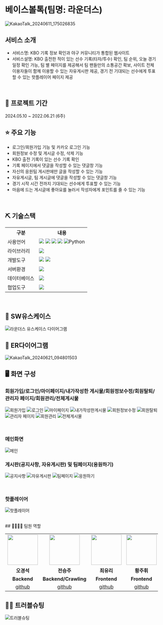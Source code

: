 # 베이스볼톡(팀명: 라운더스)
![KakaoTalk_20240611_175026835](https://github.com/2024-SMHRD-DCX-BigData-11/Rounders/assets/106016609/2c8e897c-f343-40ec-9090-29348e016eb5)

## 서비스 소개
* 서비스명: KBO 기록 정보 확인과 야구 커뮤니티가 통합된 웹사이트<br>
* 서비스설명: KBO 출전한 적이 있는 선수 기록(타자/투수) 확인, 팀 순위, 오늘 경기 일정 확인 가능, 팀 별 페이지를 제공해서 팀 팬들만의 소통공간 확보, 사이트 전체 이용자들이 함께 이용할 수 있는 자유게시판 제공,
             경기 전 기대되는 선수에게 투표할 수 있는 핫플레이어 페이지 제공
<br>

## 📅 프로젝트 기간
2024.05.10 ~ 2022.06.21 (6주)
<br>

## ⭐ 주요 기능
* 로그인/회원가입 기능 및 카카오 로그인 기능
* 회원정보 수정 및 게시글 수정, 삭제 기능
* KBO 출전 기록이 있는 선수 기록 확인
* 기록 페이지에서 댓글을 작성할 수 있는 댓글창 기능
* 자신의 응원팀 게시판에만 글을 작성할 수 있는 기능
* 자유게시글, 팀 게시글에 댓글을 작성할 수 있는 댓글창 기능
* 경기 시작 시간 전까지 기대되는 선수에게 투표할 수 있는 기능
* 마음에 드는 게시글에 좋아요를 눌러서 작성자에게 포인트를 줄 수 있는 기능
<br>

## ⛏ 기술스택
<table>
    <tr>
        <th>구분</th>
        <th>내용</th>
    </tr>
    <tr>
        <td>사용언어</td>
        <td>
            <img src="https://img.shields.io/badge/Java-007396?style=for-the-badge&logo=java&logoColor=white"/>
            <img src="https://img.shields.io/badge/HTML5-E34F26?style=for-the-badge&logo=HTML5&logoColor=white"/>
            <img src="https://img.shields.io/badge/CSS3-1572B6?style=for-the-badge&logo=CSS3&logoColor=white"/>
            <img src="https://img.shields.io/badge/JavaScript-F7DF1E?style=for-the-badge&logo=JavaScript&logoColor=white"/>
            <img alt="Python" src ="https://img.shields.io/badge/Python-3776AB.svg?&style=for-the-badge&logo=Python&logoColor=white"/>
        </td>
    </tr>
    <tr>
        <td>라이브러리</td>
        <td>
            <img src="https://img.shields.io/badge/Kakao-FFCD00?style=for-the-badge&logo=Kakao&logoColor=white"/>
        </td>
    </tr>
    <tr>
        <td>개발도구</td>
        <td>
            <img src="https://img.shields.io/badge/Eclipse-2C2255?style=for-the-badge&logo=Eclipse&logoColor=white"/>
            <img src="https://img.shields.io/badge/VSCode-007ACC?style=for-the-badge&logo=VisualStudioCode&logoColor=white"/>
        </td>
    </tr>
    <tr>
        <td>서버환경</td>
        <td>
            <img src="https://img.shields.io/badge/Apache Tomcat-D22128?style=for-the-badge&logo=Apache Tomcat&logoColor=white"/>
        </td>
    </tr>
    <tr>
        <td>데이터베이스</td>
        <td>
            <img src="https://img.shields.io/badge/Oracle 11g-F80000?style=for-the-badge&logo=Oracle&logoColor=white"/>
        </td>
    </tr>
    <tr>
        <td>협업도구</td>
        <td>
            <img src="https://img.shields.io/badge/GitHub-181717?style=for-the-badge&logo=GitHub&logoColor=white"/>
        </td>
    </tr>
</table>
<br>

## 📌 SW유스케이스
![라운더스 유스케이스 다이어그램](https://github.com/2024-SMHRD-DCX-BigData-11/Rounders/assets/106016609/a4df2d02-6ea1-4fb9-a355-31c10d12b506)
<br>

## 📌 ER다이어그램
![KakaoTalk_20240621_094801503](https://github.com/2024-SMHRD-DCX-BigData-11/Rounders/assets/106016609/41752c4e-6065-4a18-8b5c-22cf1b2c1710)
<br>

## 🖥 화면 구성

### 회원가입/로그인/마이페이지/내가작성한 게시물/회원정보수정/회원탈퇴/관리자 페이지/회원관리/전체게시물
![회원가입](https://github.com/2024-SMHRD-DCX-BigData-11/Rounders/assets/106016609/af5fd9cc-13af-465c-855d-7042035b3246)
![로그인](https://github.com/2024-SMHRD-DCX-BigData-11/Rounders/assets/106016609/cbc043a6-5468-4e46-98bf-ee2c2b28fcbf)
![마이페이지](https://github.com/2024-SMHRD-DCX-BigData-11/Rounders/assets/106016609/fb53e378-2bd9-4cdf-9d3c-73b2af08d86d)
![내가작성한게시물](https://github.com/2024-SMHRD-DCX-BigData-11/Rounders/assets/106016609/0e19f8e2-101b-46a5-9047-5fdcd263c9c9)
![회원정보수정](https://github.com/2024-SMHRD-DCX-BigData-11/Rounders/assets/106016609/bc2b82a5-e7e6-44b7-bd5a-2c9a51374eed)
![회원탈퇴](https://github.com/2024-SMHRD-DCX-BigData-11/Rounders/assets/106016609/6644ca81-b6e7-4538-bb78-301b491bff05)
![관리자 페이지](https://github.com/2024-SMHRD-DCX-BigData-11/Rounders/assets/106016609/bfac9a5d-fa3d-409a-8d87-b0c4c25d04da)
![회원관리](https://github.com/2024-SMHRD-DCX-BigData-11/Rounders/assets/106016609/2b9c999a-3eef-4be9-aa88-11c3aa9f321a)
![전체게시물](https://github.com/2024-SMHRD-DCX-BigData-11/Rounders/assets/106016609/a30a7e48-b9e4-44e6-a38c-1d2f8ce380d8)

<br>


### 메인화면
![메인](https://github.com/2024-SMHRD-DCX-BigData-11/Rounders/assets/106016609/4f03bc6b-40a9-45d2-a9ea-7e933d6f4fea)
<br>

### 게시판(공지사항, 자유게시판) 및 팀페이지(응원하기)
![공지사항](https://github.com/2024-SMHRD-DCX-BigData-11/Rounders/assets/106016609/63f98f18-e744-4437-a039-593139653a36)
![자유게시판](https://github.com/2024-SMHRD-DCX-BigData-11/Rounders/assets/106016609/ecf14511-08ee-49e7-ae17-96aff8276aab)
![팀페이지](https://github.com/2024-SMHRD-DCX-BigData-11/Rounders/assets/106016609/5ba89658-de85-4021-b687-d17f0609b061)
![응원하기](https://github.com/2024-SMHRD-DCX-BigData-11/Rounders/assets/106016609/1cd48ece-05e8-44a0-bcbb-d4a1872b5f4f)

<br>

### 핫플레이어
![핫플레이어](https://github.com/2024-SMHRD-DCX-BigData-11/Rounders/assets/106016609/6d607441-a032-4d8d-a2b5-813d6c035cbf)

<br>
## 👨‍👩‍👦‍👦 팀원 역할
<table>
  <tr>
    <td align="center"><img src="https://item.kakaocdn.net/do/fd49574de6581aa2a91d82ff6adb6c0115b3f4e3c2033bfd702a321ec6eda72c" width="100" height="100"/></td>
    <td align="center"><img src="https://mb.ntdtv.kr/assets/uploads/2019/01/Screen-Shot-2019-01-08-at-4.31.55-PM-e1546932545978.png" width="100" height="100"/></td>
    <td align="center"><img src="https://mblogthumb-phinf.pstatic.net/20160127_177/krazymouse_1453865104404DjQIi_PNG/%C4%AB%C4%AB%BF%C0%C7%C1%B7%BB%C1%EE_%B6%F3%C0%CC%BE%F0.png?type=w2" width="100" height="100"/></td>
    <td align="center"><img src="https://i.pinimg.com/236x/ed/bb/53/edbb53d4f6dd710431c1140551404af9.jpg" width="100" height="100"/></td>
  </tr>
  <tr>
    <td align="center"><strong>오경석</strong></td>
    <td align="center"><strong>전승주</strong></td>
    <td align="center"><strong>최유리</strong></td>
    <td align="center"><strong>황주휘</strong></td>
  </tr>
  <tr>
    <td align="center"><b>Backend</b></td>
    <td align="center"><b>Backend/Crawling</b></td>
    <td align="center"><b>Frontend</b></td>
    <td align="center"><b>Frontend</b></td>
  </tr>
  <tr>
    <td align="center"><a href="https://github.com/ksks31" target='_blank'>github</a></td>
    <td align="center"><a href="https://github.com/seungju1212" target='_blank'>github</a></td>
    <td align="center"><a href="https://github.com/yulzzang" target='_blank'>github</a></td>
    <td align="center"><a href="https://github.com/hwangjuhwi" target='_blank'>github</a></td>
  </tr>
</table>

## 🤾‍♂️ 트러블슈팅
![트러블슈팅](https://github.com/2024-SMHRD-DCX-BigData-11/Rounders/assets/106016609/058e4a82-fba9-4025-a471-ce5ceb6a6d64)

